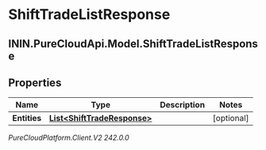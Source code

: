 # ShiftTradeListResponse

## ININ.PureCloudApi.Model.ShiftTradeListResponse

## Properties

|Name | Type | Description | Notes|
|------------ | ------------- | ------------- | -------------|
| **Entities** | [**List&lt;ShiftTradeResponse&gt;**](ShiftTradeResponse) |  | [optional] |



_PureCloudPlatform.Client.V2 242.0.0_
